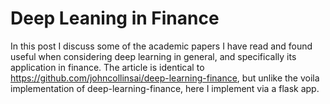 # Deep Leaning in Finance
In this post I discuss some of the academic papers I have read and found useful when considering deep learning in general, and specifically its application in finance.
The article is identical to https://github.com/johncollinsai/deep-learning-finance, but unlike the voila implementation of deep-learning-finance, here I implement via a flask app.
